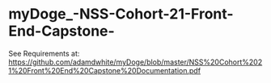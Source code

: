 # myDoge_-NSS-Cohort-21-Front-End-Capstone-
See Requirements at: https://github.com/adamdwhite/myDoge/blob/master/NSS%20Cohort%2021%20Front%20End%20Capstone%20Documentation.pdf
